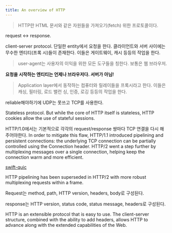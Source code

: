 ```yaml
---
title: An overview of HTTP
---
```


> HTTP란 HTML 문서와 같은 자원들을 가져오기(fetch) 위한 프로토콜이다.

request <-> response.

client-server protocol. 단일한 entity에서 요청을 한다. 클라이언트와 서버 사이에는 무수한 엔티티(프록
시)들이 존재한다. 이들은 게이트웨이, 캐시 등등의 작업을 한다.

> user-agent는 사용자의 이익을 위한 모든 도구들을 칭한다. 보통은 웹 브라우저.

**요청을 시작하는 엔티티는 언제나 브라우저다. 서버가 아님!**

> Application layer에서 동작하는 컴퓨터와 릴레이들을 프록시라고 한다. 이들은 캐싱, 필터링, 로드 밸런
> 싱, 인증, 로깅 등등의 작업을 한다.

reliable해야하기에 UDP는 못쓰고 TCP를 사용한다.

Stateless protocol. But while the core of HTTP itself is stateless, HTTP cookies allow the use of
stateful sessions.

HTTP/1.0에서는 기본적으로 각각의 request/response 쌍마다 TCP 연결을 다시 해주어야한다. In order to
mitigate this flaw, HTTP/1.1 introduced pipelining and persistent connections: the underlying TCP
connection can be partially controlled using the Connection header. HTTP/2 went a step further by
multiplexing messages over a single connection, helping keep the connection warm and more efficient.

[swift-quic](https://github.com/kennethlaskoski/swift-quic)

HTTP pipelining has been superseded in HTTP/2 with more robust multiplexing requests within a frame.

Request는 method, path, HTTP version, headers, body로 구성된다.

response는 HTTP version, status code, status message, headers로 구성된다.

HTTP is an extensible protocol that is easy to use. The client-server structure, combined with the
ability to add headers, allows HTTP to advance along with the extended capabilities of the Web.
